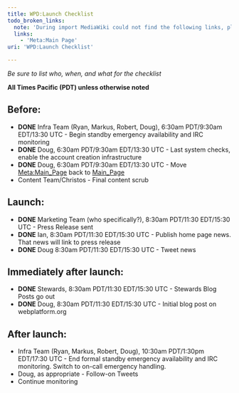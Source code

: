 ```yaml
---
title: WPD:Launch Checklist
todo_broken_links:
  note: 'During import MediaWiki could not find the following links, please fix and adjust this list.'
  links:
    - 'Meta:Main Page'
uri: 'WPD:Launch Checklist'

---
```

*Be sure to list who, when, and what for the checklist*

**All Times Pacific (PDT) unless otherwise noted**

## Before:

-   **DONE** Infra Team (Ryan, Markus, Robert, Doug), 6:30am PDT/9:30am EDT/13:30 UTC - Begin standby emergency availability and IRC monitoring
-   **DONE** Doug, 6:30am PDT/9:30am EDT/13:30 UTC - Last system checks, enable the account creation infrastructure
-   **DONE** Doug, 6:30am PDT/9:30am EDT/13:30 UTC - Move [Meta:Main\_Page](/w/index.php?title=Meta:Main_Page&action=edit&redlink=1) back to [Main\_Page](/Main_Page)
-   Content Team/Christos - Final content scrub

## Launch:

-   **DONE** Marketing Team (who specifically?), 8:30am PDT/11:30 EDT/15:30 UTC - Press Release sent
-   **DONE** Ian, 8:30am PDT/11:30 EDT/15:30 UTC - Publish home page news. That news will link to press release
-   **DONE** Doug 8:30am PDT/11:30 EDT/15:30 UTC - Tweet news

## Immediately after launch:

-   **DONE** Stewards, 8:30am PDT/11:30 EDT/15:30 UTC - Stewards Blog Posts go out
-   **DONE** Doug, 8:30am PDT/11:30 EDT/15:30 UTC - Initial blog post on webplatform.org

## After launch:

-   Infra Team (Ryan, Markus, Robert, Doug), 10:30am PDT/1:30pm EDT/17:30 UTC - End formal standby emergency availability and IRC monitoring. Switch to on-call emergency handling.
-   Doug, as appropriate - Follow-on Tweets
-   Continue monitoring

